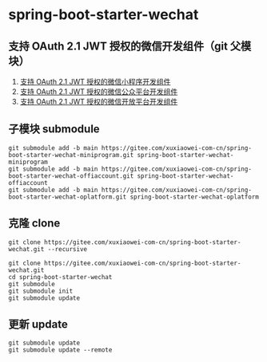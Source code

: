 # spring-boot-starter-wechat

## 支持 OAuth 2.1 JWT 授权的微信开发组件（git 父模块）

1. [支持 OAuth 2.1 JWT 授权的微信小程序开发组件](https://gitee.com/xuxiaowei-com-cn/spring-boot-starter-wechat-miniprogram)
2. [支持 OAuth 2.1 JWT 授权的微信公众平台开发组件](https://gitee.com/xuxiaowei-com-cn/spring-boot-starter-wechat-offiaccount)
3. [支持 OAuth 2.1 JWT 授权的微信开放平台开发组件](https://gitee.com/xuxiaowei-com-cn/spring-boot-starter-wechat-oplatform)

## 子模块 submodule

```shell
git submodule add -b main https://gitee.com/xuxiaowei-com-cn/spring-boot-starter-wechat-miniprogram.git spring-boot-starter-wechat-miniprogram
git submodule add -b main https://gitee.com/xuxiaowei-com-cn/spring-boot-starter-wechat-offiaccount.git spring-boot-starter-wechat-offiaccount
git submodule add -b main https://gitee.com/xuxiaowei-com-cn/spring-boot-starter-wechat-oplatform.git spring-boot-starter-wechat-oplatform
```

## 克隆 clone

```shell
git clone https://gitee.com/xuxiaowei-com-cn/spring-boot-starter-wechat.git --recursive
```

```shell
git clone https://gitee.com/xuxiaowei-com-cn/spring-boot-starter-wechat.git
cd spring-boot-starter-wechat
git submodule
git submodule init
git submodule update
```

## 更新 update

```shell
git submodule update
git submodule update --remote
```
